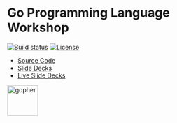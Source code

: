 # Go Programming Language Workshop

[![Build status](https://img.shields.io/travis/rfinochi/golang-workshop-decks?style=plastic)](https://travis-ci.org/rfinochi/golang-workshop-decks)
[![License](https://img.shields.io/github/license/rfinochi/golang-workshop-decks?style=plastic)](https://opensource.org/licenses/mit-license.php)

* [Source Code](https://github.com/rfinochi/golang-workshop-src)
* [Slide Decks](https://github.com/rfinochi/golang-workshop-decks/tree/master/content)
* [Live Slide Decks](https://golang-workshop-decks.shockbyte.net)

<img src="https://blog.golang.org/gopher/gopher.png" alt="gopher" width="70"/>